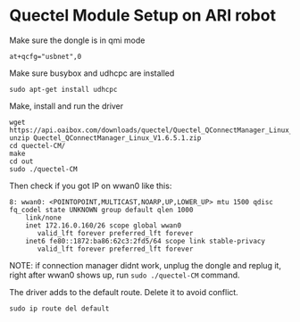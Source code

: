 # Quectel Module Setup on ARI robot

Make sure the dongle is in qmi mode
```
at+qcfg="usbnet",0
```

Make sure busybox and udhcpc are installed
```
sudo apt-get install udhcpc
```

Make, install and run the driver
```
wget https://api.oaibox.com/downloads/quectel/Quectel_QConnectManager_Linux_V1.6.5.1.zip
unzip Quectel_QConnectManager_Linux_V1.6.5.1.zip
cd quectel-CM/
make
cd out
sudo ./quectel-CM
```

Then check if you got IP on wwan0 like this:
```
8: wwan0: <POINTOPOINT,MULTICAST,NOARP,UP,LOWER_UP> mtu 1500 qdisc fq_codel state UNKNOWN group default qlen 1000
    link/none 
    inet 172.16.0.160/26 scope global wwan0
       valid_lft forever preferred_lft forever
    inet6 fe80::1872:ba86:62c3:2fd5/64 scope link stable-privacy 
       valid_lft forever preferred_lft forever
```

NOTE: if connection manager didnt work, unplug the dongle and replug it, right after wwan0 shows up, run `sudo ./quectel-CM` command.

The driver adds to the default route. Delete it to avoid conflict.
```
sudo ip route del default
```

